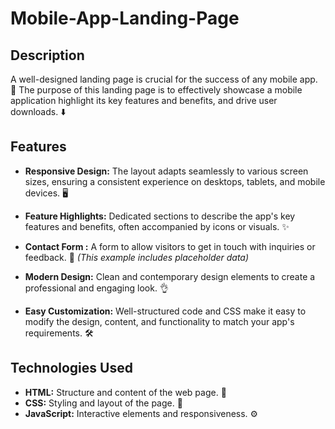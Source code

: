 # Mobile-App-Landing-Page

## Description

A well-designed landing page is crucial for the success of any mobile app. 🌟 The purpose of this landing page is to effectively showcase a mobile application highlight its key features and benefits, and drive user downloads. ⬇️


## Features

- **Responsive Design:** The layout adapts seamlessly to various screen sizes, ensuring a consistent experience on desktops, tablets, and mobile devices. 🖥️

- **Feature Highlights:** Dedicated sections to describe the app's key features and benefits, often accompanied by icons or visuals. ✨

- **Contact Form :** A form to allow visitors to get in touch with inquiries or feedback. 📧 *(This example includes placeholder data)*

- **Modern Design:** Clean and contemporary design elements to create a professional and engaging look. 👌

- **Easy Customization:** Well-structured code and CSS make it easy to modify the design, content, and functionality to match your app's requirements. 🛠️

## Technologies Used

* **HTML:** Structure and content of the web page. 🧱
* **CSS:** Styling and layout of the page. 🎨
* **JavaScript:** Interactive elements and responsiveness. ⚙️

